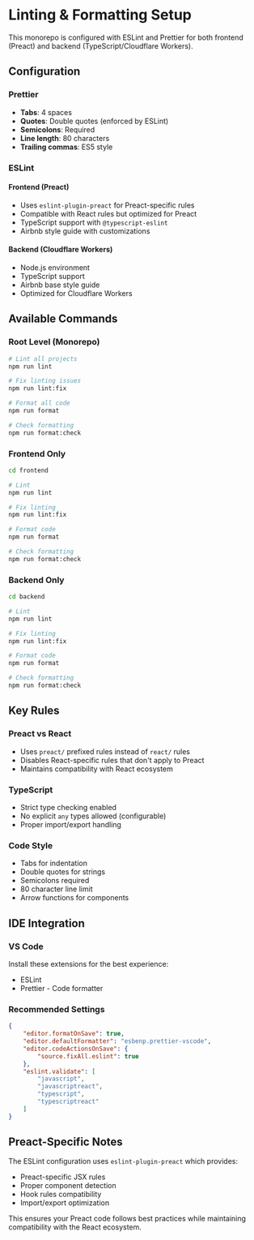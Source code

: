 # Linting & Formatting Setup

This monorepo is configured with ESLint and Prettier for both frontend (Preact) and backend (TypeScript/Cloudflare Workers).

## Configuration

### Prettier
- **Tabs**: 4 spaces
- **Quotes**: Double quotes (enforced by ESLint)
- **Semicolons**: Required
- **Line length**: 80 characters
- **Trailing commas**: ES5 style

### ESLint

#### Frontend (Preact)
- Uses `eslint-plugin-preact` for Preact-specific rules
- Compatible with React rules but optimized for Preact
- TypeScript support with `@typescript-eslint`
- Airbnb style guide with customizations

#### Backend (Cloudflare Workers)
- Node.js environment
- TypeScript support
- Airbnb base style guide
- Optimized for Cloudflare Workers

## Available Commands

### Root Level (Monorepo)
```bash
# Lint all projects
npm run lint

# Fix linting issues
npm run lint:fix

# Format all code
npm run format

# Check formatting
npm run format:check
```

### Frontend Only
```bash
cd frontend

# Lint
npm run lint

# Fix linting
npm run lint:fix

# Format code
npm run format

# Check formatting
npm run format:check
```

### Backend Only
```bash
cd backend

# Lint
npm run lint

# Fix linting
npm run lint:fix

# Format code
npm run format

# Check formatting
npm run format:check
```

## Key Rules

### Preact vs React
- Uses `preact/` prefixed rules instead of `react/` rules
- Disables React-specific rules that don't apply to Preact
- Maintains compatibility with React ecosystem

### TypeScript
- Strict type checking enabled
- No explicit `any` types allowed (configurable)
- Proper import/export handling

### Code Style
- Tabs for indentation
- Double quotes for strings
- Semicolons required
- 80 character line limit
- Arrow functions for components

## IDE Integration

### VS Code
Install these extensions for the best experience:
- ESLint
- Prettier - Code formatter

### Recommended Settings
```json
{
	"editor.formatOnSave": true,
	"editor.defaultFormatter": "esbenp.prettier-vscode",
	"editor.codeActionsOnSave": {
		"source.fixAll.eslint": true
	},
	"eslint.validate": [
		"javascript",
		"javascriptreact",
		"typescript",
		"typescriptreact"
	]
}
```

## Preact-Specific Notes

The ESLint configuration uses `eslint-plugin-preact` which provides:
- Preact-specific JSX rules
- Proper component detection
- Hook rules compatibility
- Import/export optimization

This ensures your Preact code follows best practices while maintaining compatibility with the React ecosystem. 